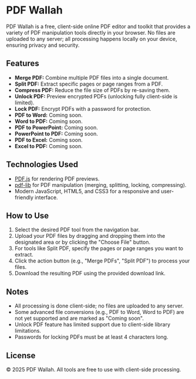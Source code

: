 # PDF Wallah

PDF Wallah is a free, client-side online PDF editor and toolkit that provides a variety of PDF manipulation tools directly in your browser. No files are uploaded to any server; all processing happens locally on your device, ensuring privacy and security.

## Features

- **Merge PDF:** Combine multiple PDF files into a single document.
- **Split PDF:** Extract specific pages or page ranges from a PDF.
- **Compress PDF:** Reduce the file size of PDFs by re-saving them.
- **Unlock PDF:** Preview encrypted PDFs (unlocking fully client-side is limited).
- **Lock PDF:** Encrypt PDFs with a password for protection.
- **PDF to Word:** Coming soon.
- **Word to PDF:** Coming soon.
- **PDF to PowerPoint:** Coming soon.
- **PowerPoint to PDF:** Coming soon.
- **PDF to Excel:** Coming soon.
- **Excel to PDF:** Coming soon.

## Technologies Used

- [PDF.js](https://mozilla.github.io/pdf.js/) for rendering PDF previews.
- [pdf-lib](https://pdf-lib.js.org/) for PDF manipulation (merging, splitting, locking, compressing).
- Modern JavaScript, HTML5, and CSS3 for a responsive and user-friendly interface.

## How to Use

1. Select the desired PDF tool from the navigation bar.
2. Upload your PDF files by dragging and dropping them into the designated area or by clicking the "Choose File" button.
3. For tools like Split PDF, specify the pages or page ranges you want to extract.
4. Click the action button (e.g., "Merge PDFs", "Split PDF") to process your files.
5. Download the resulting PDF using the provided download link.

## Notes

- All processing is done client-side; no files are uploaded to any server.
- Some advanced file conversions (e.g., PDF to Word, Word to PDF) are not yet supported and are marked as "Coming soon".
- Unlock PDF feature has limited support due to client-side library limitations.
- Passwords for locking PDFs must be at least 4 characters long.

## License

© 2025 PDF Wallah. All tools are free to use with client-side processing.

